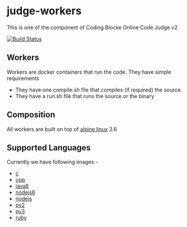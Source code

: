 # judge-workers

This is one of the component of Coding Blocke Online Code Judge v2

[![Build Status](https://travis-ci.org/coding-blocks/judge-workers.svg?branch=master)](https://travis-ci.org/coding-blocks/judge-workers)

## Workers

Workers are docker containers that run the code. They have simple requirements

 - They have one compile.sh file that compiles (if required) the source
 - They have a run.sh file that runs the source or the binary
 
## Composition

All workers are built on top of [alpine linux](https://alpinelinux.org/) 3.6 

## Supported Languages

Currently we have following images - 

 - [c](containers/c)
 - [cpp](containers/cpp)
 - [java8](containers/java8)
 - [nodejs6](containers/nodejs6)
 - [nodejs](containers/nodejs8)
 - [py2](containers/py2)
 - [py3](containers/py3)
 - [ruby](containers/ruby)
 
